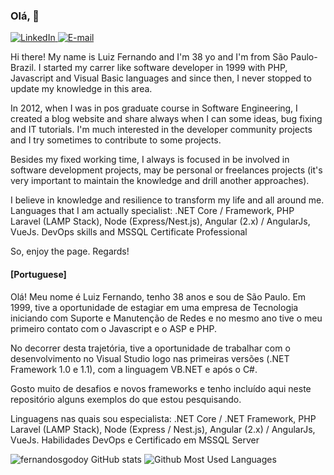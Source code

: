 ### Olá, 👋

<a href="https://bit.ly/2R83W6i" target="_blank">
<img src="https://img.shields.io/badge/-LinkedIn-blue?style=flat-square&logo=Linkedin&logoColor=white" alt="LinkedIn">
</a>

<a href="mailto:hireme2022@fsdeveloper.com.br" target="_blank">
<img src="https://img.shields.io/badge/-Gmail-c14438?style=flat-square&logo=Gmail&logoColor=white&link=mailto:luizfernando.itpro@gmail.com" alt="E-mail">
</a>

<p>
Hi there! My name is Luiz Fernando and I'm 38 yo and I'm from São Paulo-Brazil.
I started my carrer like software developer in 1999 with PHP, Javascript and Visual Basic languages and 
since then, I never stopped to update my knowledge in this area.

In 2012, when I was in pos graduate course in Software Engineering, I created a blog website and share
always when I can some ideas, bug fixing and IT tutorials. 
I'm much interested in the developer community projects and I try sometimes to contribute to some projects.

Besides my fixed working time, I always is focused in be involved in software development projects,
may be personal or freelances projects (it's very important to maintain the knowledge and drill 
another approaches).

I believe in knowledge and resilience to transform my life and all around me. 
Languages that I am actually specialist: .NET Core / Framework, PHP Laravel (LAMP Stack), 
Node (Express/Nest.js), Angular (2.x) / AngularJs, VueJs.
DevOps skills and MSSQL Certificate Professional


So, enjoy the page.
Regards!
  
</p>

<p>

  #### [Portuguese]

Olá! Meu nome é Luiz Fernando, tenho 38 anos e sou de São Paulo.
Em 1999, tive a oportunidade de estagiar em uma empresa de Tecnologia iniciando com Suporte e Manutenção de Redes e no mesmo ano tive o meu primeiro contato com o Javascript e o ASP e PHP.

No decorrer desta trajetória, tive a oportunidade de trabalhar com o desenvolvimento no Visual Studio logo nas primeiras versões (.NET Framework 1.0 e 1.1), com a linguagem VB.NET e após o C#.

Gosto muito de desafios e novos frameworks e tenho incluído aqui neste repositório alguns exemplos do que estou pesquisando.

Linguagens nas quais sou especialista: 
.NET Core / .NET Framework, PHP Laravel (LAMP Stack),
Node (Express / Nest.js), Angular (2.x) / AngularJs, VueJs.
Habilidades DevOps e Certificado em MSSQL Server
  
</p>

![fernandosgodoy GitHub stats](https://github-readme-stats.vercel.app/api?username=fernandosgodoy&show_icons=true&count_private=true&theme=dark)
![Github Most Used Languages](https://github-readme-stats.vercel.app/api/top-langs/?username=fernandosgodoy&layout=compact&theme=dark)

<!--
**fernandosgodoy/fernandosgodoy** is a ✨ _special_ ✨ repository because its `README.md` (this file) appears on your GitHub profile.

Here are some ideas to get you started:

- 🔭 I’m currently working on ...
- 🌱 I’m currently learning ...
- 👯 I’m looking to collaborate on ...
- 🤔 I’m looking for help with ...
- 💬 Ask me about ...
- 📫 How to reach me: ...
- 😄 Pronouns: ...
- ⚡ Fun fact: ...
-->
